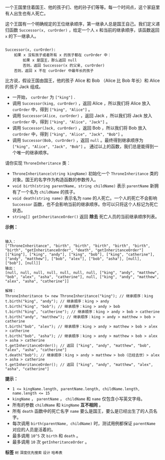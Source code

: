 一个王国里住着国王、他的孩子们、他的孙子们等等。每一个时间点，这个家庭里有人出生也有人死亡。

这个王国有一个明确规定的王位继承顺序，第一继承人总是国王自己。我们定义递归函数 `Successor(x, curOrder)` ，给定一个人 `x` 和当前的继承顺序，该函数返回 `x` 的下一继承人。

```

Successor(x, curOrder):
    如果 x 没有孩子或者所有 x 的孩子都在 curOrder 中：
        如果 x 是国王，那么返回 null
        否则，返回 Successor(x 的父亲, curOrder)
    否则，返回 x 不在 curOrder 中最年长的孩子

```
比方说，假设王国由国王，他的孩子 Alice 和 Bob （Alice 比 Bob 年长）和 Alice 的孩子 Jack 组成。
- 一开始， `curOrder` 为 `["king"]` .
- 调用 `Successor(king, curOrder)` ，返回 Alice ，所以我们将 Alice 放入 `curOrder` 中，得到 `["king", "Alice"]` 。
- 调用 `Successor(Alice, curOrder)` ，返回 Jack ，所以我们将 Jack 放入 `curOrder` 中，得到 `["king", "Alice", "Jack"]` 。
- 调用 `Successor(Jack, curOrder)` ，返回 Bob ，所以我们将 Bob 放入 `curOrder` 中，得到 `["king", "Alice", "Jack", "Bob"]` 。
- 调用 `Successor(Bob, curOrder)` ，返回 `null` 。最终得到继承顺序为 `["king", "Alice", "Jack", "Bob"]` 。
通过以上的函数，我们总是能得到一个唯一的继承顺序。

请你实现 `ThroneInheritance` 类：
-  `ThroneInheritance(string kingName)` 初始化一个 `ThroneInheritance` 类的对象。国王的名字作为构造函数的参数传入。
-  `void birth(string parentName, string childName)` 表示 `parentName` 新拥有了一个名为 `childName` 的孩子。
-  `void death(string name)` 表示名为 `name` 的人死亡。一个人的死亡不会影响 `Successor` 函数，也不会影响当前的继承顺序。你可以只将这个人标记为死亡状态。
-  `string[] getInheritanceOrder()` 返回 **除去** 死亡人员的当前继承顺序列表。
 

 **示例：** 

```

输入：
["ThroneInheritance", "birth", "birth", "birth", "birth", "birth", "birth", "getInheritanceOrder", "death", "getInheritanceOrder"]
[["king"], ["king", "andy"], ["king", "bob"], ["king", "catherine"], ["andy", "matthew"], ["bob", "alex"], ["bob", "asha"], [null], ["bob"], [null]]
输出：
[null, null, null, null, null, null, null, ["king", "andy", "matthew", "bob", "alex", "asha", "catherine"], null, ["king", "andy", "matthew", "alex", "asha", "catherine"]]

解释：
ThroneInheritance t= new ThroneInheritance("king"); // 继承顺序：king
t.birth("king", "andy"); // 继承顺序：king > andy
t.birth("king", "bob"); // 继承顺序：king > andy > bob
t.birth("king", "catherine"); // 继承顺序：king > andy > bob > catherine
t.birth("andy", "matthew"); // 继承顺序：king > andy > matthew > bob > catherine
t.birth("bob", "alex"); // 继承顺序：king > andy > matthew > bob > alex > catherine
t.birth("bob", "asha"); // 继承顺序：king > andy > matthew > bob > alex > asha > catherine
t.getInheritanceOrder(); // 返回 ["king", "andy", "matthew", "bob", "alex", "asha", "catherine"]
t.death("bob"); // 继承顺序：king > andy > matthew > bob（已经去世）> alex > asha > catherine
t.getInheritanceOrder(); // 返回 ["king", "andy", "matthew", "alex", "asha", "catherine"]

```
 

 **提示：** 
-  `1 <= kingName.length, parentName.length, childName.length, name.length <= 15` 
-  `kingName` ， `parentName` ， `childName` 和 `name` 仅包含小写英文字母。
- 所有的参数 `childName` 和 `kingName` **互不相同** 。
- 所有 `death` 函数中的死亡名字 `name` 要么是国王，要么是已经出生了的人员名字。
- 每次调用 `birth(parentName, childName)` 时，测试用例都保证 `parentName` 对应的人员是活着的。
- 最多调用 `10^5` 次 `birth` 和 `death` 。
- 最多调用 `10` 次 `getInheritanceOrder` 。
 
**标签**
`树` `深度优先搜索` `设计` `哈希表` 

